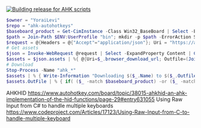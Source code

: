 [![Building release for AHK scripts](https://github.com/YoraiLevi/ahk-autohotkeys/actions/workflows/releaseAHK.yml/badge.svg)](https://github.com/YoraiLevi/ahk-autohotkeys/actions/workflows/releaseAHK.yml)
```ps1
$owner = "YoraiLevi"
$repo = "ahk-autohotkeys"
$baseboard_product = Get-CimInstance -Class Win32_BaseBoard | Select -ExpandProperty Product
$path = Join-Path $ENV:UserProfile "bin"; mkdir -p $path -ErrorAction SilentlyContinue
$request = @{Headers = @{"Accept"="application/json"}; Uri = "https://api.github.com/repos/$OWNER/$REPO/releases?per_page=1"}
# Get assets
$json = Invoke-WebRequest @request | Select -ExpandProperty Content | ConvertFrom-Json
$assets = $json.assets | %{ @{Uri=$_.browser_download_url; Outfile=(Join-Path $path $_.Name)}} 
# Download
Stop-Process -Name "ahk_*"
$assets | % { Write-Information "Downloading $($_.Name) to $($_.Outfile)"; Invoke-WebRequest @_ }
$assets.OutFile | % { if( ($_ -match $baseboard_product) -or ($_ -match "_all_") ) {Start-Process $_} }
```

AHKHID https://www.autohotkey.com/board/topic/38015-ahkhid-an-ahk-implementation-of-the-hid-functions/page-29#entry631055
Using Raw Input from C# to handle multiple keyboards https://www.codeproject.com/Articles/17123/Using-Raw-Input-from-C-to-handle-multiple-keyboard

